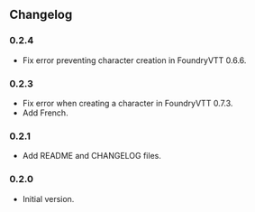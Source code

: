Changelog
-------------------

### 0.2.4

- Fix error preventing character creation in FoundryVTT 0.6.6.

### 0.2.3

- Fix error when creating a character in FoundryVTT 0.7.3.
- Add French.

### 0.2.1

- Add README and CHANGELOG files.

### 0.2.0

- Initial version.